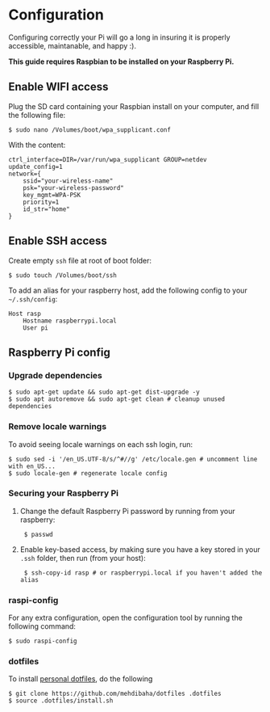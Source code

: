 # Configuration

Configuring correctly your Pi will go a long in insuring it is properly accessible, maintanable, and happy :).

**This guide requires Raspbian to be installed on your Raspberry Pi.**

## Enable WIFI access
Plug the SD card containing your Raspbian install on your computer, and fill the following file:

    $ sudo nano /Volumes/boot/wpa_supplicant.conf

With the content:

    ctrl_interface=DIR=/var/run/wpa_supplicant GROUP=netdev
    update_config=1
    network={
        ssid="your-wireless-name"
        psk="your-wireless-password"
        key_mgmt=WPA-PSK
        priority=1
        id_str="home"
    }

## Enable SSH access

Create empty `ssh` file at root of boot folder:

    $ sudo touch /Volumes/boot/ssh

To add an alias for your raspberry host, add the following config to your `~/.ssh/config`:

    Host rasp
        Hostname raspberrypi.local
        User pi

## Raspberry Pi config

### Upgrade dependencies

    $ sudo apt-get update && sudo apt-get dist-upgrade -y
    $ sudo apt autoremove && sudo apt-get clean # cleanup unused dependencies

### Remove locale warnings
To avoid seeing locale warnings on each ssh login, run:

    $ sudo sed -i '/en_US.UTF-8/s/^#//g' /etc/locale.gen # uncomment line with en_US...
    $ sudo locale-gen # regenerate locale config

### Securing your Raspberry Pi
1. Change the default Raspberry Pi password by running from your raspberry:

        $ passwd

2. Enable key-based access, by making sure you have a key stored in your `.ssh` folder, then run (from your host):

        $ ssh-copy-id rasp # or raspberrypi.local if you haven't added the alias

### raspi-config
For any extra configuration, open the configuration tool by running the following command:

    $ sudo raspi-config

### dotfiles
To install [personal dotfiles](https://github.com/mehdibaha/dotfiles), do the following

    $ git clone https://github.com/mehdibaha/dotfiles .dotfiles
    $ source .dotfiles/install.sh